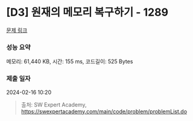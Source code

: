 # [D3] 원재의 메모리 복구하기 - 1289 

[문제 링크](https://swexpertacademy.com/main/code/problem/problemDetail.do?contestProbId=AV19AcoKI9sCFAZN) 

### 성능 요약

메모리: 61,440 KB, 시간: 155 ms, 코드길이: 525 Bytes

### 제출 일자

2024-02-16 10:20



> 출처: SW Expert Academy, https://swexpertacademy.com/main/code/problem/problemList.do